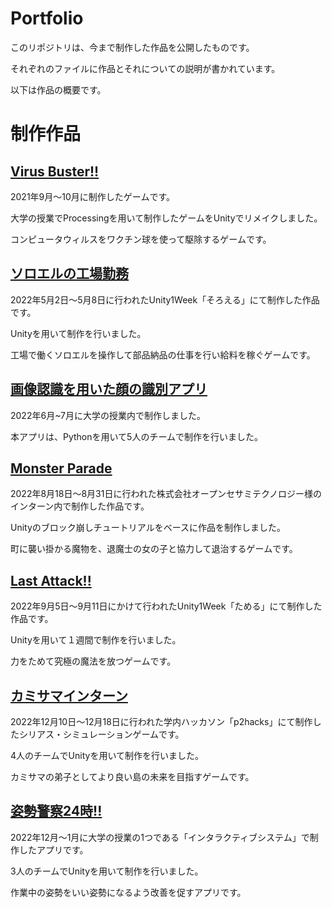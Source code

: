 # Portfolio
 このリポジトリは、今まで制作した作品を公開したものです。
 
 それぞれのファイルに作品とそれについての説明が書かれています。
 
 以下は作品の概要です。
 
 # 制作作品
 
 ## [Virus Buster!!](https://github.com/TakumiShinya/Portfolio/tree/main/Virus%20Buster(%E5%80%8B%E4%BA%BA%E5%88%B6%E4%BD%9C%E3%82%B2%E3%83%BC%E3%83%A0))
 2021年9月～10月に制作したゲームです。
 
 大学の授業でProcessingを用いて制作したゲームをUnityでリメイクしました。
 
 コンピュータウィルスをワクチン球を使って駆除するゲームです。
 
 ## [ソロエルの工場勤務](https://github.com/TakumiShinya/Portfolio/tree/main/%E3%82%BD%E3%83%AD%E3%82%A8%E3%83%AB%E3%81%AE%E5%B7%A5%E5%A0%B4%E5%8B%A4%E5%8B%99(%E5%80%8B%E4%BA%BA%E5%88%B6%E4%BD%9C%E3%82%B2%E3%83%BC%E3%83%A0))
 2022年5月2日～5月8日に行われたUnity1Week「そろえる」にて制作した作品です。
 
 Unityを用いて制作を行いました。
 
 工場で働くソロエルを操作して部品納品の仕事を行い給料を稼ぐゲームです。
 ## [画像認識を用いた顔の識別アプリ](https://github.com/TakumiShinya/Portfolio/tree/main/%E7%94%BB%E5%83%8F%E8%AA%8D%E8%AD%98%E3%82%92%E7%94%A8%E3%81%84%E3%81%9F%E9%A1%94%E3%81%AE%E8%AD%98%E5%88%A5%E3%82%B7%E3%82%B9%E3%83%86%E3%83%A0(%E3%83%81%E3%83%BC%E3%83%A0%E5%88%B6%E4%BD%9C))
 2022年6月~7月に大学の授業内で制作しました。
 
 本アプリは、Pythonを用いて5人のチームで制作を行いました。
 
 ## [Monster Parade](https://github.com/TakumiShinya/Portfolio/tree/main/Monster%20Parade)
 2022年8月18日～8月31日に行われた株式会社オープンセサミテクノロジー様のインターン内で制作した作品です。
 
 Unityのブロック崩しチュートリアルをベースに作品を制作しました。
 
 町に襲い掛かる魔物を、退魔士の女の子と協力して退治するゲームです。
 ## [Last Attack!!](https://github.com/TakumiShinya/Portfolio/tree/main/Last%20Attack!!)
2022年9月5日～9月11日にかけて行われたUnity1Week「ためる」にて制作した作品です。

Unityを用いて１週間で制作を行いました。

力をためて究極の魔法を放つゲームです。

## [カミサマインターン](https://github.com/TakumiShinya/Portfolio/tree/main/%E3%82%AB%E3%83%9F%E3%82%B5%E3%83%9E%E3%82%A4%E3%83%B3%E3%82%BF%E3%83%BC%E3%83%B3)

2022年12月10日～12月18日に行われた学内ハッカソン「p2hacks」にて制作したシリアス・シミュレーションゲームです。

4人のチームでUnityを用いて制作を行いました。

カミサマの弟子としてより良い島の未来を目指すゲームです。

## [姿勢警察24時!!](https://github.com/TakumiShinya/Portfolio/tree/main/%E5%A7%BF%E5%8B%A2%E8%AD%A6%E5%AF%9F24%E6%99%82%EF%BC%81%EF%BC%81)

2022年12月～1月に大学の授業の1つである「インタラクティブシステム」で制作したアプリです。

3人のチームでUnityを用いて制作を行いました。

作業中の姿勢をいい姿勢になるよう改善を促すアプリです。
